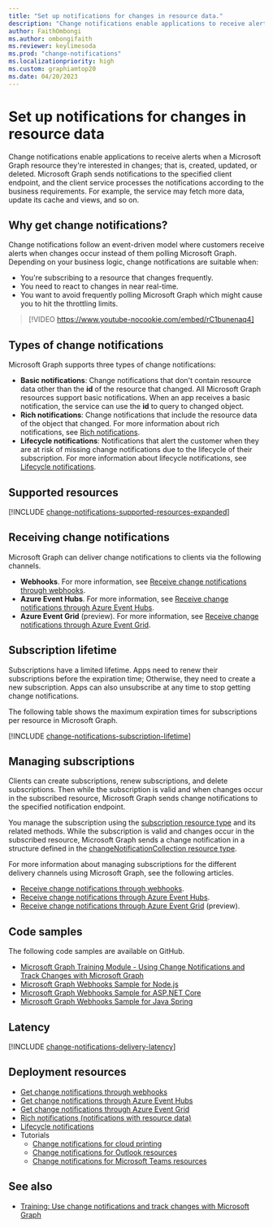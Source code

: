 ```yaml
---
title: "Set up notifications for changes in resource data."
description: "Change notifications enable applications to receive alerts when a Microsoft Graph resource they're interested changes."
author: FaithOmbongi
ms.author: ombongifaith
ms.reviewer: keylimesoda
ms.prod: "change-notifications"
ms.localizationpriority: high
ms.custom: graphiamtop20
ms.date: 04/20/2023
---
```


# Set up notifications for changes in resource data

Change notifications enable applications to receive alerts when a Microsoft Graph resource they're interested in changes; that is, created, updated, or deleted. Microsoft Graph sends notifications to the specified client endpoint, and the client service processes the notifications according to the business requirements. For example, the service may fetch more data, update its cache and views, and so on.

## Why get change notifications?

Change notifications follow an event-driven model where customers receive alerts when changes occur instead of them polling Microsoft Graph. Depending on your business logic, change notifications are suitable when:

- You're subscribing to a resource that changes frequently.
- You need to react to changes in near real-time.
- You want to avoid frequently polling Microsoft Graph which might cause you to hit the throttling limits.

> [!VIDEO https://www.youtube-nocookie.com/embed/rC1bunenaq4]

<!-- Add illustration-->

## Types of change notifications

Microsoft Graph supports three types of change notifications:

- **Basic notifications**: Change notifications that don't contain resource data other than the **id** of the resource that changed. All Microsoft Graph resources support basic notifications. When an app receives a basic notification, the service can use the **id** to query to changed object.
- **Rich notifications**: Change notifications that include the resource data of the object that changed. For more information about rich notifications, see [Rich notifications](./webhooks-with-resource-data.md).
- **Lifecycle notifications**: Notifications that alert the customer when they are at risk of missing change notifications due to the lifecycle of their subscription. For more information about lifecycle notifications, see [Lifecycle notifications](./webhooks-lifecycle.md).

## Supported resources

[!INCLUDE [change-notifications-supported-resources-expanded](includes/change-notifications-supported-resources-expanded.md)]

## Receiving change notifications

Microsoft Graph can deliver change notifications to clients via the following channels.

- **Webhooks**. For more information, see [Receive change notifications through webhooks](./change-notifications-delivery-webhooks.md).
- **Azure Event Hubs**. For more information, see [Receive change notifications through Azure Event Hubs](./change-notifications-delivery-event-hubs.md).
- **Azure Event Grid** (preview). For more information, see [Receive change notifications through Azure Event Grid](/azure/event-grid/subscribe-to-graph-api-events?context=graph%2Fcontext).

## Subscription lifetime

Subscriptions have a limited lifetime. Apps need to renew their subscriptions before the expiration time; Otherwise, they need to create a new subscription. Apps can also unsubscribe at any time to stop getting change notifications.

The following table shows the maximum expiration times for subscriptions per resource in Microsoft Graph.

[!INCLUDE [change-notifications-subscription-lifetime](includes/change-notifications-subscription-lifetime.md)]

## Managing subscriptions

Clients can create subscriptions, renew subscriptions, and delete subscriptions. Then while the subscription is valid and when changes occur in the subscribed resource, Microsoft Graph sends change notifications to the specified notification endpoint.

You manage the subscription using the [subscription resource type](/graph/api/resources/subscription) and its related methods. While the subscription is valid and changes occur in the subscribed resource, Microsoft Graph sends a change notification in a structure defined in the [changeNotificationCollection resource type](/graph/api/resources/changenotificationcollection).

For more information about managing subscriptions for the different delivery channels using Microsoft Graph, see the following articles.

- [Receive change notifications through webhooks](./change-notifications-delivery-webhooks.md).
- [Receive change notifications through Azure Event Hubs](./change-notifications-delivery-event-hubs.md).
- [Receive change notifications through Azure Event Grid](/azure/event-grid/subscribe-to-graph-api-events?context=graph%2Fcontext) (preview).

## Code samples

The following code samples are available on GitHub.

- [Microsoft Graph Training Module - Using Change Notifications and Track Changes with Microsoft Graph](https://github.com/microsoftgraph/msgraph-training-changenotifications)
- [Microsoft Graph Webhooks Sample for Node.js](https://github.com/microsoftgraph/nodejs-webhooks-rest-sample)
- [Microsoft Graph Webhooks Sample for ASP.NET Core](https://github.com/microsoftgraph/aspnetcore-webhooks-sample)
- [Microsoft Graph Webhooks Sample for Java Spring](https://github.com/microsoftgraph/java-spring-webhooks-sample)

## Latency

[!INCLUDE [change-notifications-delivery-latency](includes/change-notifications-delivery-latency.md)]

## Deployment resources

- [Get change notifications through webhooks](./change-notifications-delivery-webhooks.md)
- [Get change notifications through Azure Event Hubs](./change-notifications-delivery-event-hubs.md)
- [Get change notifications through Azure Event Grid](/azure/event-grid/subscribe-to-graph-api-events?context=graph%2Fcontext)
- [Rich notifications (notifications with resource data)](./webhooks-with-resource-data.md)
- [Lifecycle notifications](./webhooks-lifecycle.md)
- Tutorials
    - [Change notifications for cloud printing](./universal-print-webhook-notifications.md)
    - [Change notifications for Outlook resources](./outlook-change-notifications-overview.md)
    - [Change notifications for Microsoft Teams resources](./teams-change-notification-in-microsoft-teams-overview.md)

## See also

- [Training: Use change notifications and track changes with Microsoft Graph](/training/modules/msgraph-changenotifications-trackchanges)

[contact]: /graph/api/resources/contact
[conversation]: /graph/api/resources/conversation
[driveItem]: /graph/api/resources/driveitem
[event]: /graph/api/resources/event
[group]: /graph/api/resources/group
[message]: /graph/api/resources/message
[user]: /graph/api/resources/user
[alert]: /graph/api/resources/alert
[callRecord]: /graph/api/resources/callrecords-callrecord
[presence]: /graph/api/resources/presence
[chatMessage]: /graph/api/resources/chatmessage
[list]: /graph/api/resources/list
[printer]: /graph/api/resources/printer
[printTaskDefinition]: /graph/api/resources/printtaskdefinition
[todoTask]: /graph/api/resources/todotask
[channel]: /graph/api/resources/channel
[chat]: /graph/api/resources/chat
[conversationMember]: /graph/api/resources/conversationmember
[team]: /graph/api/resources/team
[onlineMeeting]: /graph/api/resources/onlinemeeting
